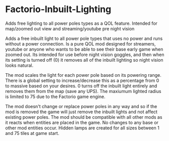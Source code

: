 # Factorio-Inbuilt-Lighting
Adds free lighting to all power poles types as a QOL feature. Intended for map/zoomed out view and streaming/youtube pre night vision



Adds a free inbuilt light to all power pole types that uses no power and runs without a power connection. Is a pure QOL mod designed for streamers, youtube or anyone who wants to be able to see their base early game when zoomed out. Its intended for use before night vision goggles, and then when its setting is turned off (0) it removes all of the inbuilt lighting so night vision looks natural.

The mod scales the light for each power pole based on its powering range. There is a global setting to increase/decrease this as a percentage from 0 to massive based on your desires. 0 turns off the inbuilt light entirely and removes them from the map (save any UPS).
The maxiumum lighted radius is limited to 75 due to the Factorio game engine.

The mod doesn't change or replace power poles in any way and so if the mod is removed the game will just remove the inbuilt lights and not affect existing power poles.
The mod should be compatible with all other mods as it reacts when entities are placed in the game. No changes to any base or other mod entities occur. Hidden lamps are created for all sizes between 1 and 75 tiles at game start.